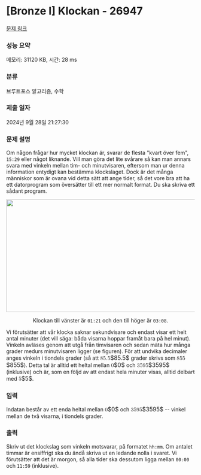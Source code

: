 # [Bronze I] Klockan - 26947 

[문제 링크](https://www.acmicpc.net/problem/26947) 

### 성능 요약

메모리: 31120 KB, 시간: 28 ms

### 분류

브루트포스 알고리즘, 수학

### 제출 일자

2024년 9월 28일 21:27:30

### 문제 설명

<p>Om någon frågar hur mycket klockan är, svarar de flesta "kvart över fem", <code>15:29</code> eller något liknande. Vill man göra det lite svårare så kan man annars svara med vinkeln mellan tim- och minutvisaren, eftersom man ur denna information entydigt kan bestämma klockslaget. Dock är det många människor som är ovana vid detta sätt att ange tider, så det vore bra att ha ett datorprogram som översätter till ett mer normalt format. Du ska skriva ett sådant program.</p>

<p style="text-align: center;"><img alt="" src="" style="width: 706px; height: 300px;"></p>

<p style="text-align: center;">Klockan till vänster är <code>01:21</code> och den till höger är <code>03:08</code>.</p>

<p>Vi förutsätter att vår klocka saknar sekundvisare och endast visar ett helt antal minuter (det vill säga: båda visarna hoppar framåt bara på hel minut). Vinkeln avläses genom att utgå från timvisaren och sedan mäta hur många grader medurs minutvisaren ligger (se figuren). För att undvika decimaler anges vinkeln i tiondels grader (så att <mjx-container class="MathJax" jax="CHTML" style="font-size: 109%; position: relative;"><mjx-math class="MJX-TEX" aria-hidden="true"><mjx-mn class="mjx-n"><mjx-c class="mjx-c38"></mjx-c><mjx-c class="mjx-c35"></mjx-c><mjx-c class="mjx-c2E"></mjx-c><mjx-c class="mjx-c35"></mjx-c></mjx-mn></mjx-math><mjx-assistive-mml unselectable="on" display="inline"><math xmlns="http://www.w3.org/1998/Math/MathML"><mn>85.5</mn></math></mjx-assistive-mml><span aria-hidden="true" class="no-mathjax mjx-copytext">$85.5$</span></mjx-container> grader skrivs som <mjx-container class="MathJax" jax="CHTML" style="font-size: 109%; position: relative;"><mjx-math class="MJX-TEX" aria-hidden="true"><mjx-mn class="mjx-n"><mjx-c class="mjx-c38"></mjx-c><mjx-c class="mjx-c35"></mjx-c><mjx-c class="mjx-c35"></mjx-c></mjx-mn></mjx-math><mjx-assistive-mml unselectable="on" display="inline"><math xmlns="http://www.w3.org/1998/Math/MathML"><mn>855</mn></math></mjx-assistive-mml><span aria-hidden="true" class="no-mathjax mjx-copytext">$855$</span></mjx-container>). Detta tal är alltid ett heltal mellan <mjx-container class="MathJax" jax="CHTML" style="font-size: 109%; position: relative;"><mjx-math class="MJX-TEX" aria-hidden="true"><mjx-mn class="mjx-n"><mjx-c class="mjx-c30"></mjx-c></mjx-mn></mjx-math><mjx-assistive-mml unselectable="on" display="inline"><math xmlns="http://www.w3.org/1998/Math/MathML"><mn>0</mn></math></mjx-assistive-mml><span aria-hidden="true" class="no-mathjax mjx-copytext">$0$</span></mjx-container> och <mjx-container class="MathJax" jax="CHTML" style="font-size: 109%; position: relative;"><mjx-math class="MJX-TEX" aria-hidden="true"><mjx-mn class="mjx-n"><mjx-c class="mjx-c33"></mjx-c><mjx-c class="mjx-c35"></mjx-c><mjx-c class="mjx-c39"></mjx-c><mjx-c class="mjx-c35"></mjx-c></mjx-mn></mjx-math><mjx-assistive-mml unselectable="on" display="inline"><math xmlns="http://www.w3.org/1998/Math/MathML"><mn>3595</mn></math></mjx-assistive-mml><span aria-hidden="true" class="no-mathjax mjx-copytext">$3595$</span></mjx-container> (inklusive) och är, som en följd av att endast hela minuter visas, alltid delbart med <mjx-container class="MathJax" jax="CHTML" style="font-size: 109%; position: relative;"><mjx-math class="MJX-TEX" aria-hidden="true"><mjx-mn class="mjx-n"><mjx-c class="mjx-c35"></mjx-c></mjx-mn></mjx-math><mjx-assistive-mml unselectable="on" display="inline"><math xmlns="http://www.w3.org/1998/Math/MathML"><mn>5</mn></math></mjx-assistive-mml><span aria-hidden="true" class="no-mathjax mjx-copytext">$5$</span></mjx-container>.</p>

### 입력 

 <p>Indatan består av ett enda heltal mellan <mjx-container class="MathJax" jax="CHTML" style="font-size: 109%; position: relative;"><mjx-math class="MJX-TEX" aria-hidden="true"><mjx-mn class="mjx-n"><mjx-c class="mjx-c30"></mjx-c></mjx-mn></mjx-math><mjx-assistive-mml unselectable="on" display="inline"><math xmlns="http://www.w3.org/1998/Math/MathML"><mn>0</mn></math></mjx-assistive-mml><span aria-hidden="true" class="no-mathjax mjx-copytext">$0$</span></mjx-container> och <mjx-container class="MathJax" jax="CHTML" style="font-size: 109%; position: relative;"><mjx-math class="MJX-TEX" aria-hidden="true"><mjx-mn class="mjx-n"><mjx-c class="mjx-c33"></mjx-c><mjx-c class="mjx-c35"></mjx-c><mjx-c class="mjx-c39"></mjx-c><mjx-c class="mjx-c35"></mjx-c></mjx-mn></mjx-math><mjx-assistive-mml unselectable="on" display="inline"><math xmlns="http://www.w3.org/1998/Math/MathML"><mn>3595</mn></math></mjx-assistive-mml><span aria-hidden="true" class="no-mathjax mjx-copytext">$3595$</span></mjx-container> -- vinkel mellan de två visarna, i tiondels grader.</p>

### 출력 

 <p>Skriv ut det klockslag som vinkeln motsvarar, på formatet <code>hh:mm</code>. Om antalet timmar är ensiffrigt ska du ändå skriva ut en ledande nolla i svaret. Vi förutsätter att det är morgon, så alla tider ska dessutom ligga mellan <code>00:00</code> och <code>11:59</code> (inklusive).</p>

